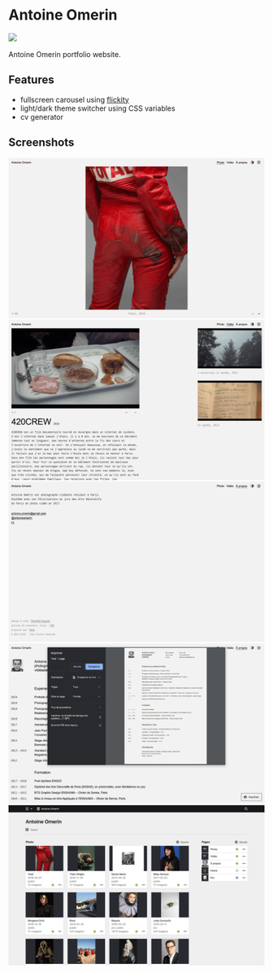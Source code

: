# Antoine Omerin

[![](https://img.shields.io/badge/Kirby-3.2.0-f0c674.svg)](https://getkirby.com/)

Antoine Omerin portfolio website.

## Features

- fullscreen carousel using [flickity](https://flickity.metafizzy.co/)
- light/dark theme switcher using CSS variables
- cv generator

## Screenshots

![Photo](/assets/screenshots/antoineomerin.fr-photo.gif)
![Video](/assets/screenshots/antoineomerin.fr-video.gif)
![À propos](/assets/screenshots/antoineomerin.fr-a-propos.gif)
![CV print](/assets/screenshots/antoineomerin.fr-cv-print.gif)
![Panel site](/assets/screenshots/antoineomerin.fr-panel-site.gif)
